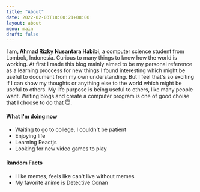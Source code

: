 ```yaml
---
title: "About"
date: 2022-02-03T18:00:21+08:00
layout: about
menu: main
draft: false
---
```


**I am, Ahmad Rizky Nusantara Habibi**, a computer science student from Lombok, Indonesia. Curious to many things to know how the world is working. At first I made this blog mainly aimed to be my personal reference as a learning proccess for new things I found interesting which might be useful to document from my own understanding. But I feel that's so exciting if I can show my thoughts or anything else to the world which might be useful to others. My life purpose is being useful to others, like many people want. Writing blogs and create a computer program is one of good choise that I choose to do that 😇.

#### What I'm doing now

* Waiting to go to college, I couldn't be patient
* Enjoying life
* Learning Reactjs
* Looking for new video games to play

#### Random Facts

* I like memes, feels like can't live without memes
* My favorite anime is Detective Conan